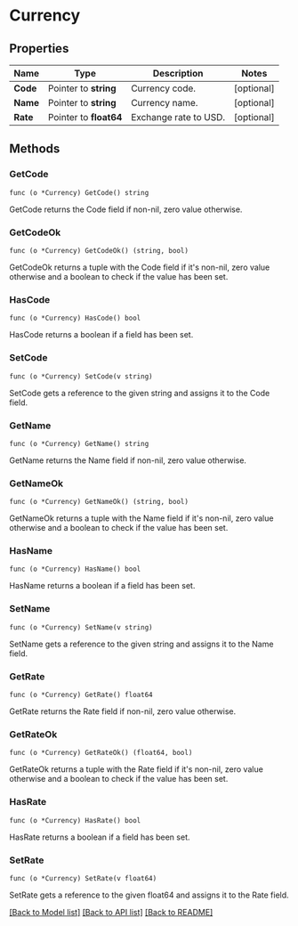 # Currency

## Properties

Name | Type | Description | Notes
------------ | ------------- | ------------- | -------------
**Code** | Pointer to **string** | Currency code. | [optional] 
**Name** | Pointer to **string** | Currency name. | [optional] 
**Rate** | Pointer to **float64** | Exchange rate to USD. | [optional] 

## Methods

### GetCode

`func (o *Currency) GetCode() string`

GetCode returns the Code field if non-nil, zero value otherwise.

### GetCodeOk

`func (o *Currency) GetCodeOk() (string, bool)`

GetCodeOk returns a tuple with the Code field if it's non-nil, zero value otherwise
and a boolean to check if the value has been set.

### HasCode

`func (o *Currency) HasCode() bool`

HasCode returns a boolean if a field has been set.

### SetCode

`func (o *Currency) SetCode(v string)`

SetCode gets a reference to the given string and assigns it to the Code field.

### GetName

`func (o *Currency) GetName() string`

GetName returns the Name field if non-nil, zero value otherwise.

### GetNameOk

`func (o *Currency) GetNameOk() (string, bool)`

GetNameOk returns a tuple with the Name field if it's non-nil, zero value otherwise
and a boolean to check if the value has been set.

### HasName

`func (o *Currency) HasName() bool`

HasName returns a boolean if a field has been set.

### SetName

`func (o *Currency) SetName(v string)`

SetName gets a reference to the given string and assigns it to the Name field.

### GetRate

`func (o *Currency) GetRate() float64`

GetRate returns the Rate field if non-nil, zero value otherwise.

### GetRateOk

`func (o *Currency) GetRateOk() (float64, bool)`

GetRateOk returns a tuple with the Rate field if it's non-nil, zero value otherwise
and a boolean to check if the value has been set.

### HasRate

`func (o *Currency) HasRate() bool`

HasRate returns a boolean if a field has been set.

### SetRate

`func (o *Currency) SetRate(v float64)`

SetRate gets a reference to the given float64 and assigns it to the Rate field.


[[Back to Model list]](../README.md#documentation-for-models) [[Back to API list]](../README.md#documentation-for-api-endpoints) [[Back to README]](../README.md)


